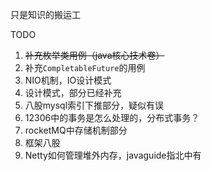 只是知识的搬运工

TODO

1. ~~补充枚举类用例（java核心技术卷）~~
1. 补充`CompletableFuture`的用例
1. NIO机制，IO设计模式
1. 设计模式，部分已经补充
1. 八股mysql索引下推部分，疑似有误
1. 12306中的事务是怎么处理的，分布式事务？
1. rocketMQ中存储机制部分
1. 框架八股
1. Netty如何管理堆外内存，javaguide指北中有

